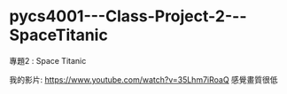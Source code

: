 # pycs4001---Class-Project-2---SpaceTitanic
專題2 : Space Titanic 


我的影片: https://www.youtube.com/watch?v=35Lhm7iRoaQ
感覺畫質很低
